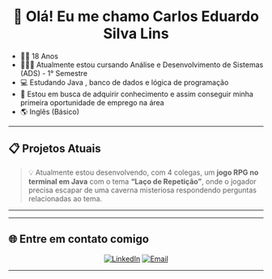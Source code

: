 <h1 align="center">👋 Olá! Eu me chamo Carlos Eduardo Silva Lins</strong></h1>

- 👦🏾 18 Anos
- 👨🏾‍💻 Atualmente estou cursando Análise e Desenvolvimento de Sistemas (ADS) - 1° Semestre
- 💻 Estudando Java , banco de dados e lógica de programação
- 🎯 Estou em busca de adquirir conhecimento e assim conseguir minha primeira oportunidade de emprego na área
- 🌎 Inglês (Básico)
<div>
</div>

---

## 📋 Projetos Atuais
> 💡 Atualmente estou desenvolvendo, com 4 colegas, um **jogo RPG no terminal em Java** com o tema **“Laço de Repetição”**, onde o jogador precisa escapar de uma caverna misteriosa respondendo perguntas relacionadas ao tema.

---
---

## 🌐 Entre em contato comigo
<div align="center">

[![LinkedIn](https://img.shields.io/badge/LinkedIn-Carlos%20Lins-0A66C2?style=for-the-badge&logo=linkedin)](www.linkedin.com/in/carlos-eduardo-silva-lins-85534a25b)
[![Email](https://img.shields.io/badge/Email-carloseslins.contato%40gmail.com-red?style=for-the-badge&logo=gmail)](mailto:carloseslins.contato@gmail.com)


</div>

---
